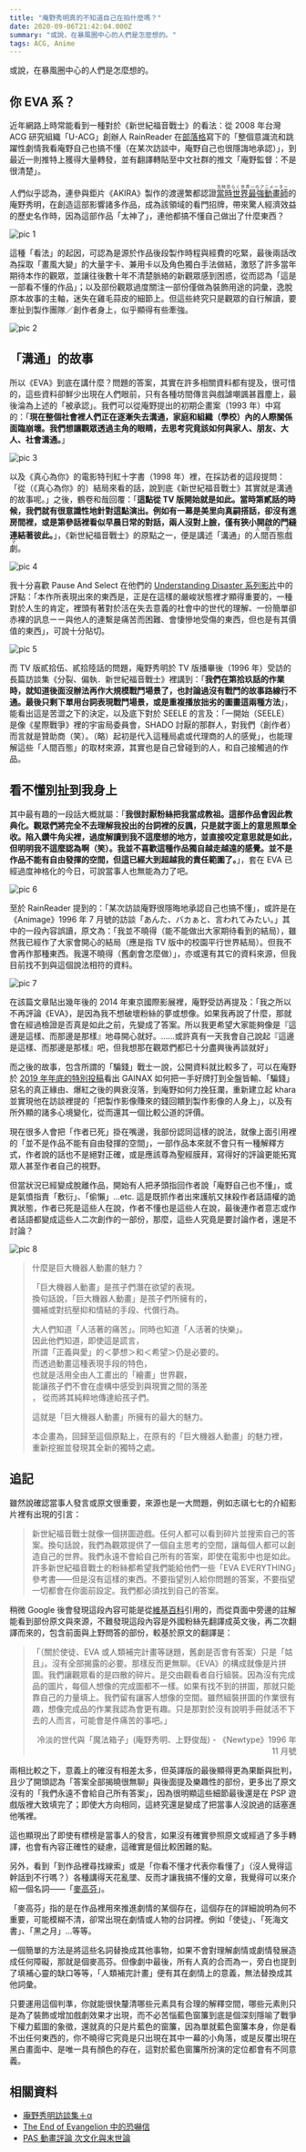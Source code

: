 ```yaml
---
title: "庵野秀明真的不知道自己在拍什麼嗎？"
date: 2020-09-06T21:42:04.000Z
summary: "或說，在暴風圈中心的人們是怎麼想的。"
tags: ACG, Anime
---
```


或說，在暴風圈中心的人們是怎麼想的。

## 你 EVA 系？

近年網路上時常能看到一種對於《新世紀福音戰士》的看法：從 2008 年台灣 ACG 研究組織「U-ACG」創辦人 RainReader 在[部落格](https://blog.xuite.net/tuyu/MIYU/17160404-EVANGELION%E6%96%B0%E5%8A%87%E5%A0%B4%E7%89%88%EF%BC%9A%E5%BA%8F%EF%BD%9E%E5%B0%91%E5%B9%B4%E8%AE%8A%E6%88%90%E4%BA%86%E7%A5%9E%E8%A9%B1)寫下的「整個意識流和跳躍性劇情我看庵野自己也搞不懂（在某次訪談中，庵野自己也很隱誨地承認）」，到最近一則推特上獲得大量轉發，並有翻譯轉貼至中文社群的推文「庵野監督：不是很清楚」。

人們似乎認為，連參與鉅片《AKIRA》製作的渡邊繁都認證<ruby>[當時世界最強動畫師](https://togetter.com/li/1527666)<rp>(</rp><rt>当時恐らく世界一のアニメーター</rt><rp>)</rp></ruby>的庵野秀明，在創造這部影響諸多作品，成為該領域的看門招牌，帶來驚人經濟效益的歷史名作時，因為這部作品「太神了」，連他都搞不懂自己做出了什麼東西？

![pic 1](https://i.imgur.com/8N8B3e0.jpg)

這種「看法」的起因，可認為是源於作品後段製作時程與經費的吃緊，最後兩話改為採取「畫風大變」的大量字卡、兼用卡以及角色獨白手法做結，激怒了許多當年期待本作的觀眾，並讓往後數十年不清楚脈絡的新觀眾感到困惑，從而認為「這是一部看不懂的作品」；以及部份觀眾過度關注一部份僅做為裝飾用途的詞彙，逸脫原本故事的主軸，迷失在雞毛蒜皮的細節上。但這些終究只是觀眾的自行解讀，要牽扯到製作團隊／創作者身上，似乎顯得有些牽強。

![pic 2](https://i.imgur.com/5S3cCgV.png)

## 「溝通」的故事

所以《EVA》到底在講什麼？問題的答案，其實在許多相關資料都有提及，很可惜的，這些資料卻鮮少出現在人們眼前，只有各種坊間傳言與戲謔嘲諷甚囂塵上，最後淪為上述的「被承認」。我們可以從庵野提出的初期企畫案（1993 年）中寫的：「**現在整個社會裡人們正在逐漸失去溝通，家庭和組織（學校）內的人際關係面臨崩壞。我們想讓觀眾透過主角的眼睛，去思考究竟該如何與家人、朋友、大人、社會溝通。**」

![pic 3](https://i.imgur.com/y5CoIj6.png)

以及《真心為你》的電影特刊紅十字書（1998 年）裡，在採訪者的這段提問：「從（《真心為你》的）結局來看的話，說到底《新世紀福音戰士》其實就是溝通的故事呢。」之後，鶴卷和哉回覆：「**這點從 TV 版開始就是如此。當時第貳話的時候，我們就有很意識性地針對這點演出。例如有一幕是美里向真嗣搭話，卻沒有進房間裡，或是第參話裡看似早晨日常的對話，兩人沒對上臉，僅有狹小開啟的門縫連結著彼此。**」，《新世紀福音戰士》的原點之一，便是講述「溝通」的<ruby>人間百態戲劇<rp>(</rp><rt>人間ドラマ</rt><rp>)</rp></ruby>。

![pic 4](https://i.imgur.com/ONaDVgZ.png)

我十分喜歡 Pause And Select 在他們的 [Understanding Disaster 系列影片](https://www.youtube.com/watch?v=dCKZQphDyLY)中的評點：「本作所表現出來的東西是，正是在這樣的嚴峻狀態裡才顯得重要的，一種對於人生的肯定，裡頭有著對於活在失去意義的社會中的世代的理解、一份簡單卻赤裸的訊息ーー與他人的連繫是痛苦而困難、會悽慘地受傷的東西，但也是有其價值的東西」，可說十分貼切。

![pic 5](https://i.imgur.com/U0Kj4Aw.png)

而 TV 版貳拾伍、貳拾陸話的問題，庵野秀明於 TV 版播畢後（1996 年）受訪的長篇訪談集《分裂、偏執．新世紀福音戰士》裡講到：「**我們在第拾玖話的作業時，就知道後面沒辦法再作大規模戰鬥場景了，也討論過沒有戰鬥的故事路線行不通。最後只剩下單用台詞表現戰鬥場景，或是重複播放拙劣的圖畫這兩種方法**」，能看出這是苦澀之下的決定，以及底下對於 SEELE 的言及：「一開始（SEELE）是像《星際戰爭》裡的宇宙局委員會，SHADO 討厭的那群人，對我們（創作者）而言就是贊助商（笑）。（略）起初是代入這種局處或代理商的人的感覺」，也能理解這些「人間百態」的取材來源，其實也是自己曾碰到的人，和自己接觸過的作品。

## 看不懂別扯到我身上

其中最有趣的一段話大概就屬：「**我很討厭粉絲把我當成教祖。這部作品會因此教典化。觀眾們將完全不去理解我投出的台詞裡的反諷，只是就字面上的意思照單全收。陷入鑽牛角尖裡，過度解讀到我不這麼想的地方，並直接咬定意思就是如此，但明明我不這麼認為啊（笑）。我並不喜歡這種作品獨自越走越遠的感覺。並不是作品不能有自由發揮的空間，但這已經大到超越我的責任範圍了。**」，套在 EVA 已經過度神格化的今日，可說當事人也無能為力了吧。

![pic 6](https://i.imgur.com/dRvDbic.png)

至於 RainReader 提到的：「某次訪談庵野很隱晦地承認自己也搞不懂」，或許是在《Animage》1996 年 7 月號的訪談「あんた、バカぁと、言われてみたい。」其中的一段內容誤讀，原文為：「我並不曉得（能不能做出大家期待看到的結局），雖然我已經作了大家會開心的結局（應是指 TV 版中的校園平行世界結局）。但我不會再作那種東西。我還不曉得（舊劇會怎麼做）」，亦或還有其它的資料來源，但我目前找不到與這個說法相符的資料。

![pic 7](https://i.imgur.com/d3lOowI.png)

在該篇文章貼出幾年後的 2014 年東京國際影展裡，庵野受訪再提及：「我之所以不再評論《EVA》，是因為我不想破壞粉絲的夢或想像。如果我再說了什麼，那就會在經過檢證是否真是如此之前，先變成了答案。所以我更希望大家能夠像是『這邊是這樣、而那邊是那樣』地尋開心就好。……或許真有一天我會自己說起『這邊是這樣、而那邊是那樣』吧，但我想那在觀眾們都已十分盡興後再談就好」

而之後的故事，包含所謂的「騙錢」戰士一說，公開資料就比較多了，可以在庵野於 [2019 年年底的特別投稿](https://diamond.jp/articles/-/224881)看出 GAINAX 如何把一手好牌打到全盤皆輸、「騙錢」惡名的真正緣由、爆紅之後的興衰沒落，到庵野如何力挽狂瀾，重新建立起 khara 並實現他在訪談裡提的「把製作影像賺來的錢回饋到製作影像的人身上」，以及有所外顯的諸多心境變化，從而還其一個比較公道的評價。

現在很多人會把「作者已死」掛在嘴邊，我部份認同這樣的說法，就像上面引用裡的「並不是作品不能有自由發揮的空間」，一部作品本來就不會只有一種解釋方式，作者說的話也不是絕對正確，或是應該尊為聖經膜拜，寫得好的評論更能拓寬眾人甚至作者自己的視野。

但當狀況已經變成脫離作品，開始有人把矛頭指回作者說「庵野自己也不懂」，或是氣憤指責「敷衍」、「偷懶」…etc. 這是既抓作者出來護航又抹殺作者話語權的詭異狀態，作者已死是這些人在說，作者不懂也是這些人在說，最後連作者意志或作者話語都變成這些人二次創作的一部份，那麼，這些人究竟是要討論作者，還是不討論？

![pic 8](https://i.imgur.com/NZufCq8.jpg)

> 什麼是巨大機器人動畫的魅力？
>
> 「巨大機器人動畫」是孩子們潛在欲望的表現。<br>
> 換句話說，「巨大機器人動畫」是孩子們所擁有的，<br>
> 彌補或對抗壓抑和情結的手段、代償行為。
>
> 大人們知道「人活著的痛苦」。同時也知道「人活著的快樂」。<br>
> 因此他們知道，即使這是謊言，<br>
> 所謂「正義與愛」的＜夢想＞和＜希望＞仍是必要的。<br>
> 而透過動畫這種表現手段的特色，<br>
> 也就是活用全由人工畫出的「繪畫」世界觀，<br>
> 能讓孩子們不會在虛構中感受到與現實之間的落差<br>，
> 從而將其純粹地傳達給孩子們。
>
> 這就是「巨大機器人動畫」所擁有的最大的魅力。
>
> 本企畫為，回歸至這個原點上，在原有的「巨大機器人動畫」的魅力裡，<br>
> 重新挖掘並發現其全新的獨特之處。

## 追記

雖然說確認當事人發言或原文很重要，來源也是一大問題，例如志祺七七的介紹影片裡有出現的引言：

> 新世紀福音戰士就像一個拼圖遊戲。任何人都可以看到碎片並搜索自己的答案。換句話說，我們為觀眾提供了一個自主思考的空間，讓每個人都可以創造自己的世界。我們永遠不會給自己所有的答案，即使在電影中也是如此。
> 許多新世紀福音戰士的粉絲都希望我們能給他們一些「EVA EVERYTHING」參考書——但是沒有這樣的東西。不要指望別人給你問題的答案，不要指望一切都會在你面前設定。我們都必須找到自己的答案。

稍微 Google 後會發現這段內容可能是從[維基百科](https://zh.wikipedia.org/zh-tw/%E6%96%B0%E4%B8%96%E7%BA%AA%E7%A6%8F%E9%9F%B3%E6%88%98%E5%A3%AB#%E9%A3%8E%E6%A0%BC)引用的，而從頁面中旁邊的註解能看到部份原文與來源，不難發現這段內容是外國粉絲先翻譯成英文後，再二次翻譯而來的，包含前面與上野問答的部份，較基於原文的翻譯是：

> 「（關於使徒、EVA 或人類補完計畫等謎題，舊劇是否會有答案）只是「姑且」。沒有全部揭露的必要。那樣反而更無聊。《EVA》的構成就像是片拼圖。我們讓觀眾看的是四散的碎片。是交由觀看者自行組裝。因為沒有完成品的圖片，每個人想像的完成圖都不一樣。如果有找不到的拼圖，那就只能靠自己的力量填上。我們留有讓客人想像的空間。雖然組裝拼圖的作業很有趣，想像完成品的作業我認為會更有趣。只是那對於沒有說明手冊就活不下去的人而言，可能會是件痛苦的事吧。」
>
> <p style="text-align: right;">冷淡的世代與「魔法箱子」(庵野秀明、上野俊哉) - 《Newtype》1996 年 11 月號</p>

兩相比較之下，意義上的確沒有相差太多，但英譯版的最後顯得更為果斷與批判，且少了開頭認為「答案全部揭曉很無聊」與後面提及樂趣性的部份，更多出了原文沒有的「我們永遠不會給自己所有答案」，因為很明顯這些細節最後還是在 PSP 遊戲版裡大致填完了；即使大方向相同，這終究還是變成了把當事人沒說過的話塞進他嘴裡。

這也顯現出了即使有標榜是當事人的發言，如果沒有確實參照原文或經過了多手轉譯，也會有內容正確性的疑慮，這確實是個比較困難的點。

另外，看到「到作品裡尋找線索」或是「你看不懂才代表你看懂了」（沒人覺得這幹話到不行嗎？）各種講得天花亂墜、反而才讓我搞不懂的文章，我覺得可以來介紹一個名詞――「[麥高芬](https://zh.wikipedia.org/zh-hk/%E9%BA%A5%E9%AB%98%E8%8A%AC)」。

「麥高芬」指的是在作品裡用來推進劇情的某個存在，這個存在的詳細說明為何不重要，可能模糊不清，卻常出現在劇情或人物的台詞裡。例如「使徒」、「死海文書」、「黑之月」…等等。

一個簡單的方法是將這些名詞替換成其他事物，如果不會對理解劇情或劇情發展造成任何障礙，那就是個麥高芬。但像劇中最後，所有人真的合而為一，旁白也提到了填補心靈的缺口等等，「人類補完計畫」便有其在劇情上的意義，無法替換成其他詞彙。

只要運用這個判準，你就能很快釐清哪些元素具有合理的解釋空間，哪些元素則只是為了裝飾或增加戲劇效果才出現，而不必苦惱藍色窗簾到底是個深刻隱喻了戰爭下權力藍圖的象徵，還就真的只是片藍色的窗簾，因為單就藍色窗簾本身，你是看不出任何東西的，你不曉得它究竟是只出現在其中一幕的小角落，或是反覆出現在黑白畫面中、是唯一具有顏色的存在，這對於藍色窗簾所扮演的定位都會有不同意義。

## 相關資料

- [庵野秀明訪談集＋α](https://hackmd.io/bDxomgBqS9GOPGODekSkYg)
- [The End of Evangelion 中的恐嚇信](http://orgsun.blogspot.com/2011/05/end-of-evangelion.html)
- [PAS 動畫評論 次文化與末世論](./ACG-Pause-And-Select-Apocalypse)

